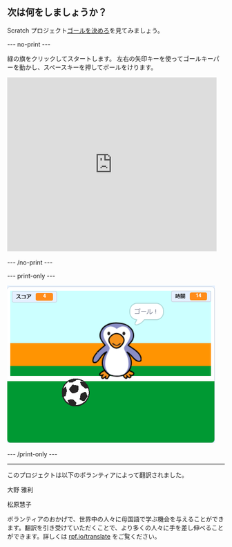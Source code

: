 ## 次は何をしましょうか？

Scratch プロジェクト[ゴールを決めろ](https://projects.raspberrypi.org/ja-JP/projects/beat-the-goalie)を見てみましょう。

--- no-print ---

緑の旗をクリックしてスタートします。 左右の矢印キーを使ってゴールキーパーを動かし、<kbd>スペースキー</kbd>を押してボールをけります。

<div class="scratch-preview">
  <iframe allowtransparency="true" width="485" height="402" src="https://scratch.mit.edu/projects/embed/285942132/?autostart=false" frameborder="0" scrolling="no"></iframe>
</div>

--- /no-print ---

--- print-only ---

![ゲームのスクリーンショット](images/goalie-final.png)

--- /print-only ---


***
このプロジェクトは以下のボランティアによって翻訳されました。

大野 雅利

松原慧子

ボランティアのおかげで、世界中の人々に母国語で学ぶ機会を与えることができます。翻訳を引き受けていただくことで、より多くの人々に手を差し伸べることができます。詳しくは [rpf.io/translate](https://rpf.io/translate) をご覧ください。

